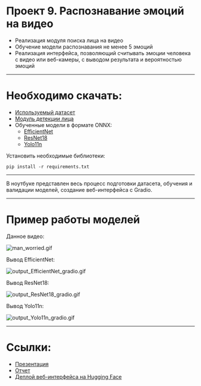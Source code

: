 # Проект 9. Распознавание эмоций на видео
- Реализация модуля поиска лица на видео
- Обучение модели распознавания не менее 5 эмоций
- Реализация интерфейса, позволяющий считывать эмоции
человека с видео или веб-камеры, с выводом результата и
вероятностью эмоций

-------

# Необходимо скачать:
- [Используемый датасет](https://www.kaggle.com/datasets/msambare/fer2013)
- [Модуль детекции лица](https://www.kaggle.com/datasets/gxy19980906/haarcascade-frontalface-defaultxml)
- Обученные модели в формате ONNX:
  - [EfficientNet](https://drive.google.com/file/d/1c2GFy0UjyIkQpbvkjEu3ZQsTrHkHcCvQ/view?usp=sharing)
  - [ResNet18](https://drive.google.com/file/d/1A7_NSVuUtZTJ6gGbVY7zNp-JZjhTWoh9/view?usp=sharing)
  - [Yolo11n](https://drive.google.com/file/d/1_BQcdo4hRQWVVz2Y2YPhtLD2kwnugerW/view?usp=sharing)

Установить необходимые библиотеки:
```
pip install -r requirements.txt
```

-------

В ноутбуке представлен весь процесс подготовки датасета, обучения и валидации моделей, создание веб-интерфейса с Gradio.

-------
# Пример работы моделей

Данное видео:

![man_worried.gif](https://github.com/J1wZ/emotion_recognition/blob/main/gifs/man_worried.gif)

Вывод EfficientNet:

![output_EfficientNet_gradio.gif](https://github.com/J1wZ/emotion_recognition/blob/main/gifs/output_EfficientNet_gradio.gif)

Вывод ResNet18:

![output_ResNet18_gradio.gif](https://github.com/J1wZ/emotion_recognition/blob/main/gifs/output_ResNet18_gradio.gif)

Вывод Yolo11n:

![output_Yolo11n_gradio.gif](https://github.com/J1wZ/emotion_recognition/blob/main/gifs/output_Yolo11n_gradio.gif)

-----
# Ссылки:
- [Презентация](https://github.com/J1wZ/emotion_recognition/blob/main/report%20and%20presentation/ПирожковаАД_Итоговое_задание.pptx)
- [Отчет](https://github.com/J1wZ/emotion_recognition/blob/main/report%20and%20presentation/ПирожковаАД_Отчет_итоговая_работа.docx)
- [Деплой веб-интерфейса на Hugging Face](https://huggingface.co/spaces/J1wZ/emotion_recognition)
